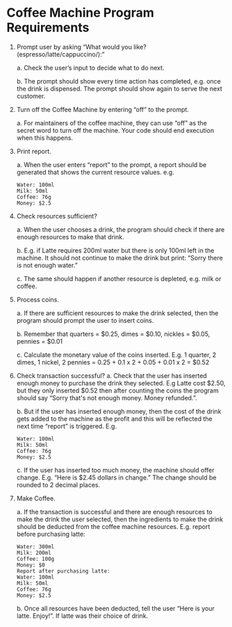 # Coffee Machine Program Requirements

1. Prompt user by asking “What would you like? (espresso/latte/cappuccino/):”
    
    a. Check the user’s input to decide what to do next.

    b. The prompt should show every time action has completed, e.g. once the drink is
    dispensed. The prompt should show again to serve the next customer.

2. Turn off the Coffee Machine by entering “off” to the prompt.

    a. For maintainers of the coffee machine, they can use “off” as the secret word to turn off the machine. Your code should end execution when this happens.

3. Print report.

    a. When the user enters “report” to the prompt, a report should be generated that shows the
    current resource values. e.g.

    ```
    Water: 100ml
    Milk: 50ml
    Coffee: 76g
    Money: $2.5
    ```

4. Check resources sufficient?
    
    a. When the user chooses a drink, the program should check if there are enough resources
    to make that drink.

    b. E.g. if Latte requires 200ml water but there is only 100ml left in the machine. It should not
    continue to make the drink but print: “Sorry there is not enough water.”

    c. The same should happen if another resource is depleted, e.g. milk or coffee.

5. Process coins.
    
    a. If there are sufficient resources to make the drink selected, then the program should
    prompt the user to insert coins.

    b. Remember that quarters = $0.25, dimes = $0.10, nickles = $0.05, pennies = $0.01

    c. Calculate the monetary value of the coins inserted. E.g. 1 quarter, 2 dimes, 1 nickel, 2
    pennies = 0.25 + 0.1 x 2 + 0.05 + 0.01 x 2 = $0.52

6. Check transaction successful?
    a. Check that the user has inserted enough money to purchase the drink they selected. E.g
    Latte cost $2.50, but they only inserted $0.52 then after counting the coins the program
    should say “Sorry that's not enough money. Money refunded.”.

    b. But if the user has inserted enough money, then the cost of the drink gets added to the
    machine as the profit and this will be reflected the next time “report” is triggered. E.g.

    ```
    Water: 100ml
    Milk: 50ml
    Coffee: 76g
    Money: $2.5
    ```

    c. If the user has inserted too much money, the machine should offer change.
    E.g. “Here is $2.45 dollars in change.” The change should be rounded to 2 decimal
    places.

7. Make Coffee.
    
    a. If the transaction is successful and there are enough resources to make the drink the user
    selected, then the ingredients to make the drink should be deducted from the coffee
    machine resources.
    E.g. report before purchasing latte:

    ```
    Water: 300ml
    Milk: 200ml
    Coffee: 100g
    Money: $0
    Report after purchasing latte:
    Water: 100ml
    Milk: 50ml
    Coffee: 76g
    Money: $2.5
    ```

    b. Once all resources have been deducted, tell the user “Here is your latte. Enjoy!”. If latte was their choice of drink.

